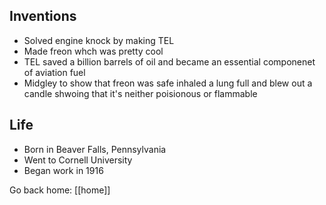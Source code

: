 ## Inventions
- Solved engine knock by making TEL
- Made freon whch was pretty cool
- TEL saved a billion barrels of oil and became an essential componenet of aviation fuel
- Midgley to show that freon was safe inhaled a lung full and blew out a candle shwoing that it's neither poisionous or flammable

## Life
- Born in Beaver Falls, Pennsylvania
- Went to Cornell University
- Began work in 1916


Go back home: [[home]]